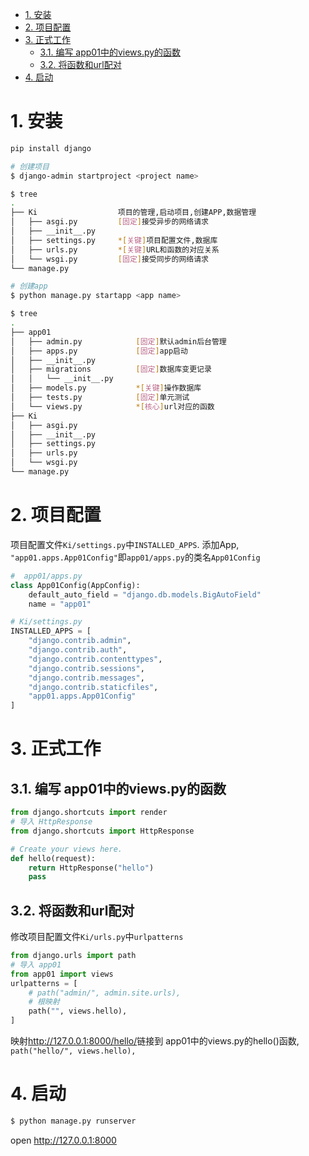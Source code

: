 - [1. 安装](#1-安装)
- [2. 项目配置](#2-项目配置)
- [3. 正式工作](#3-正式工作)
  - [3.1. 编写 app01中的views.py的函数](#31-编写-app01中的viewspy的函数)
  - [3.2. 将函数和url配对](#32-将函数和url配对)
- [4. 启动](#4-启动)
# 1. 安装
```bash
pip install django
```

```bash
# 创建项目
$ django-admin startproject <project name>

$ tree
.
├── Ki                  项目的管理,启动项目,创建APP,数据管理
│   ├── asgi.py         [固定]接受异步的网络请求
│   ├── __init__.py     
│   ├── settings.py     *[关键]项目配置文件,数据库
│   ├── urls.py         *[关键]URL和函数的对应关系
│   └── wsgi.py         [固定]接受同步的网络请求
└── manage.py
```
```bash
# 创建app
$ python manage.py startapp <app name>

$ tree
.
├── app01
│   ├── admin.py            [固定]默认admin后台管理
│   ├── apps.py             [固定]app启动
│   ├── __init__.py
│   ├── migrations          [固定]数据库变更记录
│   │   └── __init__.py
│   ├── models.py           *[关键]操作数据库
│   ├── tests.py            [固定]单元测试
│   └── views.py            *[核心]url对应的函数
├── Ki
│   ├── asgi.py
│   ├── __init__.py
│   ├── settings.py
│   ├── urls.py
│   └── wsgi.py
└── manage.py

```

# 2. 项目配置

项目配置文件`Ki/settings.py`中`INSTALLED_APPS`. 添加App, `"app01.apps.App01Config"`即`app01/apps.py`的类名`App01Config`
```python
#  app01/apps.py
class App01Config(AppConfig):
    default_auto_field = "django.db.models.BigAutoField"
    name = "app01"
```
```python
# Ki/settings.py
INSTALLED_APPS = [
    "django.contrib.admin",
    "django.contrib.auth",
    "django.contrib.contenttypes",
    "django.contrib.sessions",
    "django.contrib.messages",
    "django.contrib.staticfiles",
    "app01.apps.App01Config"
]
```

# 3. 正式工作

## 3.1. 编写 app01中的views.py的函数
```python
from django.shortcuts import render
# 导入 HttpResponse
from django.shortcuts import HttpResponse

# Create your views here.
def hello(request):
    return HttpResponse("hello")
    pass
```

## 3.2. 将函数和url配对

修改项目配置文件`Ki/urls.py`中`urlpatterns`
```python
from django.urls import path
# 导入 app01
from app01 import views
urlpatterns = [
    # path("admin/", admin.site.urls),
    # 根映射
    path("", views.hello),
]
```
映射<http://127.0.0.1:8000/hello/>链接到 app01中的views.py的hello()函数, `path("hello/", views.hello),`

# 4. 启动

```python
$ python manage.py runserver
```

open <http://127.0.0.1:8000>